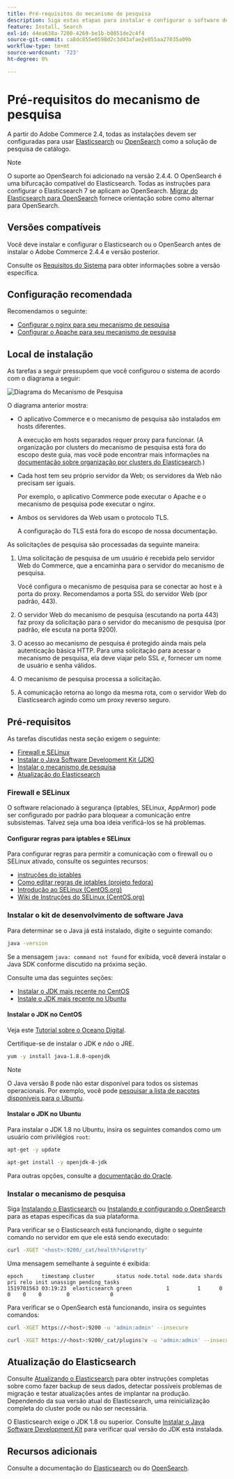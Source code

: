 ```yaml
---
title: Pré-requisitos do mecanismo de pesquisa
description: Siga estas etapas para instalar e configurar o software de mecanismo de pesquisa compatível para instalações locais do Adobe Commerce.
feature: Install, Search
exl-id: 44ea638a-7200-4269-be1b-b0851de2c4f4
source-git-commit: ca8dc855e0598d2c3d43afae2e055aa27035a09b
workflow-type: tm+mt
source-wordcount: '723'
ht-degree: 0%

---
```


# Pré-requisitos do mecanismo de pesquisa

A partir do Adobe Commerce 2.4, todas as instalações devem ser configuradas para usar [Elasticsearch](https://www.elastic.co) ou [OpenSearch](https://opensearch.org/) como a solução de pesquisa de catálogo.

>[!NOTE]
>
>O suporte ao OpenSearch foi adicionado na versão 2.4.4. O OpenSearch é uma bifurcação compatível do Elasticsearch. Todas as instruções para configurar o Elasticsearch 7 se aplicam ao OpenSearch. [Migrar do Elasticsearch para OpenSearch](../../../upgrade/prepare/opensearch-migration.md) fornece orientação sobre como alternar para OpenSearch.

## Versões compatíveis

Você deve instalar e configurar o Elasticsearch ou o OpenSearch antes de instalar o Adobe Commerce 2.4.4 e versão posterior.

Consulte os [Requisitos do Sistema](../../system-requirements.md) para obter informações sobre a versão específica.

## Configuração recomendada

Recomendamos o seguinte:

* [Configurar o nginx para seu mecanismo de pesquisa](configure-nginx.md)
* [Configurar o Apache para seu mecanismo de pesquisa](configure-apache.md)

## Local de instalação

As tarefas a seguir pressupõem que você configurou o sistema de acordo com o diagrama a seguir:

![Diagrama do Mecanismo de Pesquisa](../../../assets/installation/search-engine-config.svg)

O diagrama anterior mostra:

* O aplicativo Commerce e o mecanismo de pesquisa são instalados em hosts diferentes.

  A execução em hosts separados requer proxy para funcionar. (A organização por clusters do mecanismo de pesquisa está fora do escopo deste guia, mas você pode encontrar mais informações na [documentação sobre organização por clusters do Elasticsearch](https://www.elastic.co/guide/en/elasticsearch/guide/current/distributed-cluster.html).)

* Cada host tem seu próprio servidor da Web; os servidores da Web não precisam ser iguais.

  Por exemplo, o aplicativo Commerce pode executar o Apache e o mecanismo de pesquisa pode executar o nginx.

* Ambos os servidores da Web usam o protocolo TLS.

  A configuração do TLS está fora do escopo de nossa documentação.

As solicitações de pesquisa são processadas da seguinte maneira:

1. Uma solicitação de pesquisa de um usuário é recebida pelo servidor Web do Commerce, que a encaminha para o servidor do mecanismo de pesquisa.

   Você configura o mecanismo de pesquisa para se conectar ao host e à porta do proxy. Recomendamos a porta SSL do servidor Web (por padrão, 443).

1. O servidor Web do mecanismo de pesquisa (escutando na porta 443) faz proxy da solicitação para o servidor do mecanismo de pesquisa (por padrão, ele escuta na porta 9200).

1. O acesso ao mecanismo de pesquisa é protegido ainda mais pela autenticação básica HTTP. Para uma solicitação para acessar o mecanismo de pesquisa, ela deve viajar pelo SSL *e*, fornecer um nome de usuário e senha válidos.

1. O mecanismo de pesquisa processa a solicitação.

1. A comunicação retorna ao longo da mesma rota, com o servidor Web do Elasticsearch agindo como um proxy reverso seguro.

## Pré-requisitos

As tarefas discutidas nesta seção exigem o seguinte:

* [Firewall e SELinux](#firewall-and-selinux)
* [Instalar o Java Software Development Kit (JDK)](#install-the-java-software-development-kit)
* [Instalar o mecanismo de pesquisa](#install-the-search-engine)
* [Atualização do Elasticsearch](#upgrading-elasticsearch)

### Firewall e SELinux

O software relacionado à segurança (iptables, SELinux, AppArmor) pode ser configurado por padrão para bloquear a comunicação entre subsistemas. Talvez seja uma boa ideia verificá-los se há problemas.

#### Configurar regras para iptables e SELinux

Para configurar regras para permitir a comunicação com o firewall ou o SELinux ativado, consulte os seguintes recursos:

* [instruções do iptables](https://help.ubuntu.com/community/IptablesHowTo)
* [Como editar regras de iptables (projeto fedora)](https://fedoraproject.org/wiki/How_to_edit_iptables_rules)
* [Introdução ao SELinux (CentOS.org)](https://www.centos.org)
* [Wiki de Instruções do SELinux (CentOS.org)](https://wiki.centos.org/HowTos/SELinux)

### Instalar o kit de desenvolvimento de software Java

Para determinar se o Java já está instalado, digite o seguinte comando:

```bash
java -version
```

Se a mensagem `java: command not found` for exibida, você deverá instalar o Java SDK conforme discutido na próxima seção.

Consulte uma das seguintes seções:

* [Instalar o JDK mais recente no CentOS](#install-the-jdk-on-centos)
* [Instale o JDK mais recente no Ubuntu](#install-the-jdk-on-ubuntu)

#### Instalar o JDK no CentOS

Veja este [Tutorial sobre o Oceano Digital](https://www.digitalocean.com/community/tutorials/how-to-install-java-on-centos-and-fedora#install-oracle-java-8).

Certifique-se de instalar o JDK e *não* o JRE.

```bash
yum -y install java-1.8.0-openjdk
```

>[!NOTE]
>
>O Java versão 8 pode não estar disponível para todos os sistemas operacionais. Por exemplo, você pode [pesquisar a lista de pacotes disponíveis para o Ubuntu](https://packages.ubuntu.com/).

#### Instalar o JDK no Ubuntu

Para instalar o JDK 1.8 no Ubuntu, insira os seguintes comandos como um usuário com privilégios `root`:

```bash
apt-get -y update
```

```bash
apt-get install -y openjdk-8-jdk
```

Para outras opções, consulte a [documentação do Oracle](https://docs.oracle.com/javase/8/docs/technotes/guides/install/install_overview.html).

### Instalar o mecanismo de pesquisa

Siga [Instalando o Elasticsearch](https://www.elastic.co/guide/en/elasticsearch/reference/current/install-elasticsearch.html) ou [Instalando e configurando o OpenSearch](https://opensearch.org/docs/latest/opensearch/install/index/) para as etapas específicas da sua plataforma.

Para verificar se o Elasticsearch está funcionando, digite o seguinte comando no servidor em que ele está sendo executado:

```bash
curl -XGET '<host>:9200/_cat/health?v&pretty'
```

Uma mensagem semelhante à seguinte é exibida:

```
epoch      timestamp cluster       status node.total node.data shards pri relo init unassign pending_tasks
1519701563 03:19:23  elasticsearch green           1         1      0   0    0    0        0             0
```

Para verificar se o OpenSearch está funcionando, insira os seguintes comandos:

```bash
curl -XGET https://<host>:9200 -u 'admin:admin' --insecure
```

```bash
curl -XGET https://<host>:9200/_cat/plugins?v -u 'admin:admin' --insecure
```

## Atualização do Elasticsearch

Consulte [Atualizando o Elasticsearch](https://www.elastic.co/guide/en/elasticsearch/reference/current/setup-upgrade.html) para obter instruções completas sobre como fazer backup de seus dados, detectar possíveis problemas de migração e testar atualizações antes de implantar na produção. Dependendo da sua versão atual do Elasticsearch, uma reinicialização completa do cluster pode ou não ser necessária.

O Elasticsearch exige o JDK 1.8 ou superior. Consulte [Instalar o Java Software Development Kit](#install-the-java-software-development-kit) para verificar qual versão do JDK está instalada.

## Recursos adicionais

Consulte a documentação do [Elasticsearch](https://www.elastic.co/guide/en/elasticsearch/reference/current/index.html) ou do [OpenSearch](https://opensearch.org/docs/latest/).
